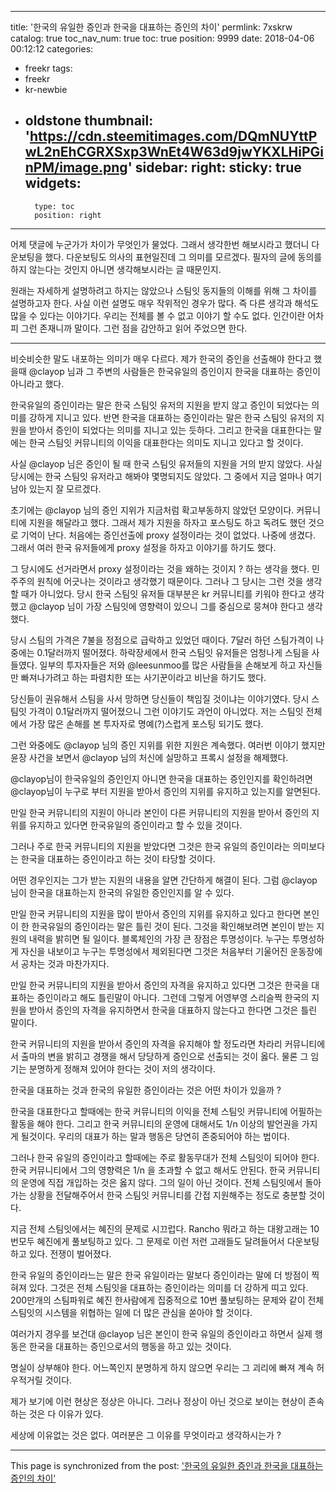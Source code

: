 
---
title: '한국의 유일한 증인과 한국을 대표하는 증인의 차이'
permlink: 7xskrw
catalog: true
toc_nav_num: true
toc: true
position: 9999
date: 2018-04-06 00:12:12
categories:
- freekr
tags:
- freekr
- kr-newbie
- oldstone
thumbnail: 'https://cdn.steemitimages.com/DQmNUYttPwL2nEhCGRXSxp3WnEt4W63d9jwYKXLHiPGinPM/image.png'
sidebar:
    right:
        sticky: true
widgets:
    -
        type: toc
        position: right
---


어제 댓글에 누군가가 차이가 무엇인가 물었다. 그래서 생각한번 해보시라고 했더니 다운보팅을 했다. 
다운보팅도 의사의 표현일진데 그 의미를 모르겠다. 
필자의 글에 동의를 하지 않는다는 것인지 아니면 생각해보시라는 글 때문인지.

원래는 자세하게 설명하려고 하지는 않았으나 스팀잇 동지들의 이해를 위해 그 차이를 설명하고자 한다.
사실 이런 설명도 매우 작위적인 경우가 많다. 즉 다른 생각과 해석도 많을 수 있다는 이야기다.
우리는 전체를 볼 수 없고 이야기 할 수도 없다. 인간이란 어차피 그런 존재니까 말이다.
그런 점을 감안하고 읽어 주었으면 한다.

---

비슷비슷한 말도 내포하는 의미가 매우 다르다. 
제가 한국의 증인을 선출해야 한다고 했을때 @clayop 님과 그 주변의 사람들은 한국유일의 증인이지 한국을 대표하는 증인이 아니라고 했다. 

한국유일의 증인이라는 말은 한국 스팀잇 유저의 지원을 받지 않고 증인이 되었다는 의미를 강하게 지니고 있다. 반면 한국을 대표하는 증인이라는 말은 한국 스팀잇 유저의 지원을 받아서 증인이 되었다는 의미를 지니고 있는 듯하다. 그리고 한국을 대표한다는 말에는 한국 스팀잇 커뮤니티의 이익을 대표한다는 의미도 지니고 있다고 할 것이다.

사실  @clayop 님은 증인이 될 때 한국 스팀잇 유저들의 지원을 거의 받지 않았다. 사실 당시에는 한국 스팀잇 유저라고 해봐야 몇명되지도 않았다. 그 중에서 지금 얼마나 여기 남아 있는지 잘 모르겠다. 

초기에는  @clayop 님의 증인 지위가 지금처럼 확고부동하지 않았던 모양이다. 커뮤니티에 지원을 해달라고 했다. 그래서 제가 지원을 하자고 포스팅도 하고 독려도 했던 것으로 기억이 난다. 처음에는 증인선출에  proxy 설정이라는 것이 없었다. 나중에 생겼다. 그래서 여러 한국 유저들에게  proxy 설정을 하자고 이야기를 하기도 했다. 

그 당시에도 선거라면서 proxy 설정이라는 것을 왜하는 것이지 ? 하는 생각을 했다. 
민주주의 원칙에 어긋나는 것이라고 생각했기 때문이다. 그러나 그 당시는 그런 것을 생각할 때가 아니었다. 당시 한국 스팀잇 유저들 대부분은 kr 커뮤니티를 키워야 한다고 생각했고 @clayop 님이 가장 스팀잇에 영향력이 있으니 그를 중심으로 뭉쳐야 한다고 생각했다. 

당시 스팀의 가격은 7불을 정점으로 급락하고 있었던 때이다. 7달러 하던 스팀가격이 나중에는 0.1달러까지 떨어졌다. 하락장세에서 한국 스팀잇 유저들은 엄청나게 스팀을 사들였다. 일부의 투자자들은 저와  @leesunmoo를 많은 사람들을 손해보게 하고 자신들만 빠져나가려고 하는 파렴치한 또는 사기꾼이라고 비난을 하기도 했다. 

당신들이 권유해서 스팀을 사서 망하면 당신들이 책임질 것이냐는 이야기였다. 당시 스팀잇 가격이 0.1달러까지 떨어졌으니 그런 이야기도 과언이 아니었다. 저는 스팀잇 전체에서 가장 많은 손해를 본 투자자로 명예(?)스럽게 포스팅 되기도 했다. 

그런 와중에도  @clayop 님의 증인 지위를 위한 지원은 계속했다. 여러번 이야기 했지만  윤장 사건을 보면서 @clayop 님의 처신에 실망하고 프록시 설정을 해제했다. 

@clayop님이 한국유일의 증인인지 아니면 한국을 대표하는 증인인지를 확인하려면  @clayop님이 누구로 부터 지원을 받아서 증인의 지위를 유지하고 있는지를 알면된다.

만일 한국 커뮤니티의 지원이 아니라 본인이 다른 커뮤니티의 지원을 받아서 증인의 지위를 유지하고 있다면 한국유일의 증인이라고 할 수 있을 것이다. 

그러나 주로 한국 커뮤니티의 지원을 받았다면 그것은 한국 유일의 증인이라는 의미보다는 한국을 대표하는 증인이라고 하는 것이 타당할 것이다. 

어떤 경우인지는 그가 받는 지원의 내용을 알면 간단하게 해결이 된다. 그럼  @clayop 님이 한국을 대표하는지 한국의 유일한 증인인지를 알 수 있다.

만일 한국 커뮤니티의 지원을 많이 받아서 증인의 지위를 유지하고 있다고 한다면 본인이 한 한국유일의 증인이라는 말은 틀린 것이 된다. 그것을 확인해보려면 본인이 받는 지원의 내력을 밝히면 될 일이다. 블록체인의 가장 큰 장점은 투명성이다. 누구는 투명성하게 자신을 내보이고 누구는 투명성에서 제외된다면 그것은 처음부터 기울어진 운동장에서 공차는 것과 마찬가지다. 

만일 한국 커뮤니티의 지원을 받아서 증인의 자격을 유지하고 있다면 그것은 한국을 대표하는 증인이라고 해도 틀린말이 아니다. 그런데 그렇게 어영부영 스리슬쩍 한국의 지원을 받아서 증인의 자격을 유지하면서 한국을 대표하지 않는다고 한다면 그것은 틀린 말이다. 

한국 커뮤니티의 지원을 받아서 증인의 자격을 유지해야 할 정도라면 차라리 커뮤니티에서 출마의 변을 밝히고 경쟁을 해서 당당하게 증인으로 선출되는 것이 옳다. 물론 그 임기는 분명하게 정해져 있어야 한다는 것이 저의 생각이다. 

한국을 대표하는 것과 한국의 유일한 증인이라는 것은 어떤 차이가 있을까 ? 

한국을 대표한다고 할때에는 한국 커뮤니티의 이익을 전체 스팀잇 커뮤니티에 어필하는 활동을 해야 한다. 그리고 한국 커뮤니티의 운영에 대해서도 1/n 이상의 발언권을 가지게 될것이다. 우리의 대표가 하는 말과 행동은 당연히 존중되어야 하는 법이다. 

그러나 한국 유일의 증인이라고 할때에는 주로 활동무대가 전체 스팀잇이 되어야 한다. 한국 커뮤니티에서 그의 영향력은 1/n 을 초과할 수 없고 해서도 안된다. 한국 커뮤니티의 운영에 직접 개입하는 것은 옳지 않다. 그의 일이 아닌 것이다. 전체 스팀잇에서 돌아가는 상황을 전달해주어서 한국 스팀잇 커뮤니티를 간접 지원해주는 정도로 충분할 것이다. 

지금 전체 스팀잇에서는 혜진의 문제로 시끄럽다.  Rancho 뭐라고 하는 대왕고래는 10번모두 혜진에게 풀보팅하고 있다. 그 문제로 이런 저런 고래들도 달려들어서 다운보팅하고 있다. 전쟁이 벌어졌다. 

한국 유일의 증인이라느는 말은 한국 유일이라는 말보다 증인이라는 말에 더 방점이 찍혀져 있다. 그것은 전체 스팀잇을 대표하는 증인이라는 의미를 더 강하게 띠고 있다. 200만개의 스팀파워로 혜진 한사람에게 집중적으로 10번 풀보팅하는 문제와 같이 전체 스팀잇의 시스템을 위협하는 일에 더 많은 관심을 쏟아야 할 것이다.


여러가지 경우를 보건대 @clayop 님은 본인이 한국 유일의 증인이라고 하면서 실제 행동은 한국을 대표하는 증인으로서의 행동을 하고 있는 것이다. 

명실이 상부해야 한다. 어느쪽인지 분명하게 하지 않으면 우리는 그 괴리에 빠져 계속 허우적거릴 것이다. 

제가 보기에 이런 현상은 정상은 아니다.
그러나 정상이 아닌 것으로 보이는 현상이 존속하는 것은 다 이유가 있다. 

세상에 이유없는 것은 없다.
여러분은 그 이유를 무엇이라고 생각하시는가 ?

- - -

This page is synchronized from the post: ['한국의 유일한 증인과 한국을 대표하는 증인의 차이'](https://steemit.com/@oldstone/7xskrw)
